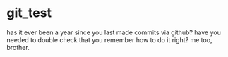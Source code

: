 # git_test
has it ever been a year since you last made commits via github? have you needed to double check that you remember how to do it right? me too, brother.
